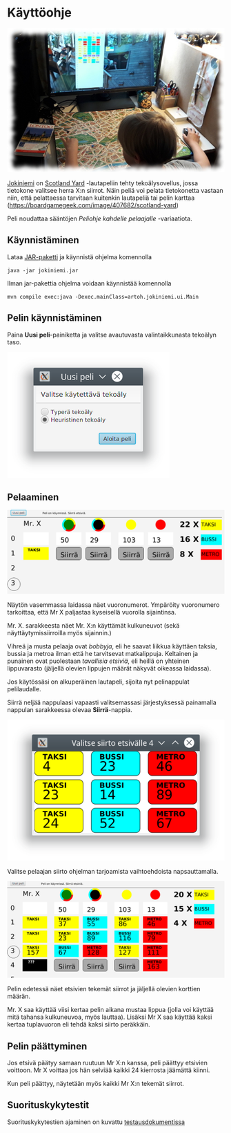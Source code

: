 # Käyttöohje

![Peli käynnissä](pelaaja.jpg)

[Jokiniemi](https://goo.gl/maps/pHLbsLvxCWHvN65N9) on [Scotland Yard](https://fi.wikipedia.org/wiki/Scotland_Yard_(lautapeli)) -lautapeliin tehty tekoälysovellus, jossa tietokone valitsee herra X:n siirrot. Näin peliä voi pelata tietokonetta vastaan niin, että pelattaessa tarvitaan kuitenkin lautapeliä tai pelin karttaa (https://boardgamegeek.com/image/407682/scotland-yard)

Peli noudattaa sääntöjen *Peliohje kahdelle pelaajalle* -variaatiota.

## Käynnistäminen

Lataa [JAR-paketti](https://github.com/artoh/Jokiniemi/releases/download/viikko6/jokiniemi.jar) ja käynnistä ohjelma komennolla

```
java -jar jokiniemi.jar
```

Ilman jar-pakettia ohjelma voidaan käynnistää komennolla

```
mvn compile exec:java -Dexec.mainClass=artoh.jokiniemi.ui.Main
```

## Pelin käynnistäminen

Paina **Uusi peli**-painiketta ja valitse avautuvasta valintaikkunasta tekoälyn taso.

![Valitse taso](ohjekuvat/uusipeli.png)

## Pelaaminen

![Juuri alkanut peli](ohjekuvat/alkaa.png)

Näytön vasemmassa laidassa näet vuoronumerot. Ympäröity vuoronumero tarkoittaa, että Mr X paljastaa kyseisellä vuorolla sijaintinsa.

Mr. X. sarakkeesta näet Mr. X:n käyttämät kulkuneuvot (sekä näyttäytymissiirroilla myös sijainnin.)

Vihreä ja musta pelaaja ovat *bobbyja*, eli he saavat liikkua käyttäen taksia, bussia ja metroa ilman että he tarvitsevat matkalippuja. Keltainen ja punainen ovat puolestaan *tavallisia etsiviä*, eli heillä on yhteinen lippuvarasto (jäljellä olevien lippujen määrät näkyvät oikeassa laidassa).

Jos käytössäsi on alkuperäinen lautapeli, sijoita nyt pelinappulat pelilaudalle.

Siirrä neljää nappulaasi vapaasti valitsemassasi järjestyksessä painamalla nappulan sarakkeessa olevaa **Siirrä**-nappia.

![Kulkuneuvon valitseminen](ohjekuvat/vaihtoehdot.png)

Valitse pelaajan siirto ohjelman tarjoamista vaihtoehdoista napsauttamalla.

![Peli etenee](ohjekuvat/vuoro4.png)

Pelin edetessä näet etsivien tekemät siirrot ja jäljellä olevien korttien määrän.

Mr. X saa käyttää viisi kertaa pelin aikana mustaa lippua (jolla voi käyttää mitä tahansa kulkuneuvoa, myös lauttaa). Lisäksi Mr X saa käyttää kaksi kertaa tuplavuoron eli tehdä kaksi siirto peräkkäin.

## Pelin päättyminen

Jos etsivä päätyy samaan ruutuun Mr X:n kanssa, peli päättyy etsivien voittoon. Mr X voittaa jos hän selviää kaikki 24 kierrosta jäämättä kiinni.

Kun peli päättyy, näytetään myös kaikki Mr X:n tekemät siirrot.

## Suorituskykytestit

Suorituskykytestien ajaminen on kuvattu [testausdokumentissa](testaus.md)
